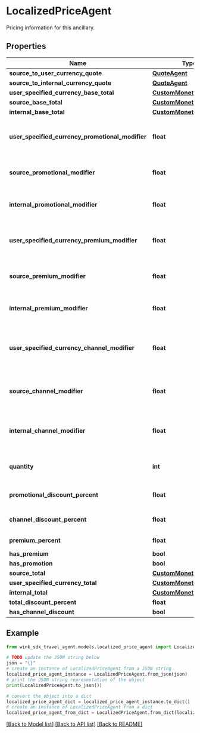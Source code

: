 # LocalizedPriceAgent

Pricing information for this ancillary.

## Properties

Name | Type | Description | Notes
------------ | ------------- | ------------- | -------------
**source_to_user_currency_quote** | [**QuoteAgent**](QuoteAgent.md) |  | 
**source_to_internal_currency_quote** | [**QuoteAgent**](QuoteAgent.md) |  | 
**user_specified_currency_base_total** | [**CustomMonetaryAmount**](CustomMonetaryAmount.md) |  | 
**source_base_total** | [**CustomMonetaryAmount**](CustomMonetaryAmount.md) |  | 
**internal_base_total** | [**CustomMonetaryAmount**](CustomMonetaryAmount.md) |  | 
**user_specified_currency_promotional_modifier** | **float** | Promotional modifiers in user specified currency | [optional] 
**source_promotional_modifier** | **float** | Promotional modifiers in hotel currency | [optional] 
**internal_promotional_modifier** | **float** | Promotional modifiers in wink currency | [optional] 
**user_specified_currency_premium_modifier** | **float** | Premium modifiers in user specified currency | [optional] 
**source_premium_modifier** | **float** | Premium modifiers in hotel currency | [optional] 
**internal_premium_modifier** | **float** | Premium modifiers in wink currency | [optional] 
**user_specified_currency_channel_modifier** | **float** | Channel / Membership modifier in user specified currency | [optional] 
**source_channel_modifier** | **float** | Channel / Membership modifier in hotel currency | [optional] 
**internal_channel_modifier** | **float** | Channel / Membership modifier in wink currency | [optional] 
**quantity** | **int** | How many of this item is included in this price | [optional] [default to 1]
**promotional_discount_percent** | **float** | Promotional discount percent | [optional] 
**channel_discount_percent** | **float** | Channel discount percent | [optional] 
**premium_percent** | **float** | Premium percent | [optional] 
**has_premium** | **bool** |  | [optional] 
**has_promotion** | **bool** |  | [optional] 
**source_total** | [**CustomMonetaryAmount**](CustomMonetaryAmount.md) |  | [optional] 
**user_specified_currency_total** | [**CustomMonetaryAmount**](CustomMonetaryAmount.md) |  | [optional] 
**internal_total** | [**CustomMonetaryAmount**](CustomMonetaryAmount.md) |  | [optional] 
**total_discount_percent** | **float** |  | [optional] 
**has_channel_discount** | **bool** |  | [optional] 

## Example

```python
from wink_sdk_travel_agent.models.localized_price_agent import LocalizedPriceAgent

# TODO update the JSON string below
json = "{}"
# create an instance of LocalizedPriceAgent from a JSON string
localized_price_agent_instance = LocalizedPriceAgent.from_json(json)
# print the JSON string representation of the object
print(LocalizedPriceAgent.to_json())

# convert the object into a dict
localized_price_agent_dict = localized_price_agent_instance.to_dict()
# create an instance of LocalizedPriceAgent from a dict
localized_price_agent_from_dict = LocalizedPriceAgent.from_dict(localized_price_agent_dict)
```
[[Back to Model list]](../README.md#documentation-for-models) [[Back to API list]](../README.md#documentation-for-api-endpoints) [[Back to README]](../README.md)



